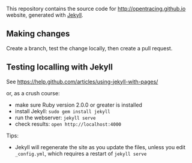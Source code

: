 This repository contains the source code for http://opentracing.github.io website, generated with [Jekyll](http://jekyllrb.com/).

## Making changes

Create a branch, test the change locally, then create a pull request.

## Testing localling with Jekyll

See https://help.github.com/articles/using-jekyll-with-pages/

or, as a crush course:

* make sure Ruby version 2.0.0 or greater is installed
* install Jekyll: `sudo gem install jekyll`
* run the webserver: `jekyll serve` 
* check results: `open http://localhost:4000`

Tips:
* Jekyll will regenerate the site as you update the files, unless you edit `_config.yml`, which requires a restart of `jekyll serve`
